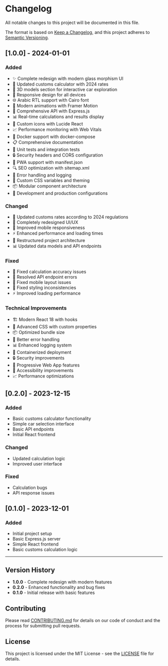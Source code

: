 # Changelog

All notable changes to this project will be documented in this file.

The format is based on [Keep a Changelog](https://keepachangelog.com/en/1.0.0/),
and this project adheres to [Semantic Versioning](https://semver.org/spec/v2.0.0.html).

## [1.0.0] - 2024-01-01

### Added
- ✨ Complete redesign with modern glass morphism UI
- 🧮 Updated customs calculator with 2024 rates
- 🎯 3D models section for interactive car exploration
- 📱 Responsive design for all devices
- 🌐 Arabic RTL support with Cairo font
- 🎨 Modern animations with Framer Motion
- 🔧 Comprehensive API with Express.js
- 📊 Real-time calculations and results display
- 🎨 Custom icons with Lucide React
- 📈 Performance monitoring with Web Vitals
- 🐳 Docker support with docker-compose
- 📋 Comprehensive documentation
- 🧪 Unit tests and integration tests
- 🔒 Security headers and CORS configuration
- 📱 PWA support with manifest.json
- 🔍 SEO optimization with sitemap.xml
- 📝 Error handling and logging
- 🎨 Custom CSS variables and theming
- 📦 Modular component architecture
- 🔧 Development and production configurations

### Changed
- 🔄 Updated customs rates according to 2024 regulations
- 🎨 Completely redesigned UI/UX
- 📱 Improved mobile responsiveness
- ⚡ Enhanced performance and loading times
- 🔧 Restructured project architecture
- 📊 Updated data models and API endpoints

### Fixed
- 🐛 Fixed calculation accuracy issues
- 🔧 Resolved API endpoint errors
- 📱 Fixed mobile layout issues
- 🎨 Fixed styling inconsistencies
- ⚡ Improved loading performance

### Technical Improvements
- 🏗️ Modern React 18 with hooks
- 🎨 Advanced CSS with custom properties
- 📦 Optimized bundle size
- 🔧 Better error handling
- 📊 Enhanced logging system
- 🐳 Containerized deployment
- 🔒 Security improvements
- 📱 Progressive Web App features
- 🎯 Accessibility improvements
- 📈 Performance optimizations

## [0.2.0] - 2023-12-15

### Added
- Basic customs calculator functionality
- Simple car selection interface
- Basic API endpoints
- Initial React frontend

### Changed
- Updated calculation logic
- Improved user interface

### Fixed
- Calculation bugs
- API response issues

## [0.1.0] - 2023-12-01

### Added
- Initial project setup
- Basic Express.js server
- Simple React frontend
- Basic customs calculation logic

---

## Version History

- **1.0.0** - Complete redesign with modern features
- **0.2.0** - Enhanced functionality and bug fixes
- **0.1.0** - Initial release with basic features

## Contributing

Please read [CONTRIBUTING.md](CONTRIBUTING.md) for details on our code of conduct and the process for submitting pull requests.

## License

This project is licensed under the MIT License - see the [LICENSE](LICENSE) file for details.